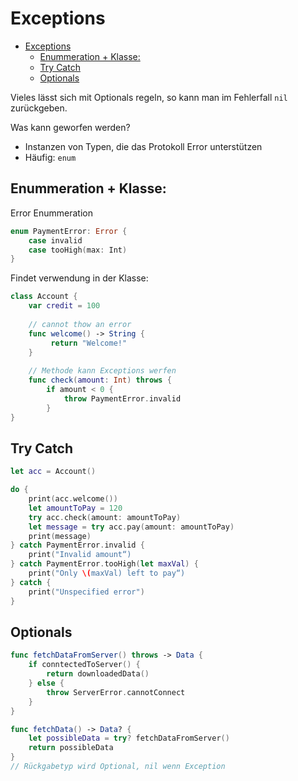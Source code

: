 # Exceptions

- [Exceptions](#exceptions)
    - [Enummeration + Klasse:](#enummeration-klasse)
    - [Try Catch](#try-catch)
    - [Optionals](#optionals)

Vieles lässt sich mit Optionals regeln, so kann man im Fehlerfall `nil` zurückgeben. 

Was kann geworfen werden? 
* Instanzen von Typen, die das Protokoll Error unterstützen
* Häufig: `enum`

## Enummeration + Klasse:
Error Enummeration
```swift
enum PaymentError: Error {
    case invalid
    case tooHigh(max: Int)
}
```
Findet verwendung in der Klasse:
```swift
class Account { 
    var credit = 100 
    
    // cannot thow an error  
    func welcome() -> String {         
         return "Welcome!" 
    }   
    
    // Methode kann Exceptions werfen
    func check(amount: Int) throws {  
        if amount < 0 { 
            throw PaymentError.invalid  
        } 
} 
```

## Try Catch

```swift
let acc = Account()  

do {
    print(acc.welcome())
    let amountToPay = 120
    try acc.check(amount: amountToPay)
    let message = try acc.pay(amount: amountToPay) 
    print(message)
} catch PaymentError.invalid { 
    print("Invalid amount“)
} catch PaymentError.tooHigh(let maxVal) {
    print("Only \(maxVal) left to pay“)
} catch {
    print("Unspecified error") 
}
```

## Optionals
```swift
func fetchDataFromServer() throws -> Data {  
    if conntectedToServer() { 
        return downloadedData()  
    } else { 
        throw ServerError.cannotConnect  
    } 
}

func fetchData() -> Data? { 
    let possibleData = try? fetchDataFromServer()  
    return possibleData 
} 
// Rückgabetyp wird Optional, nil wenn Exception
```

